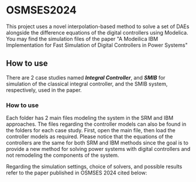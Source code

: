 # OSMSES2024

This project uses a novel interpolation-based method to solve a set of DAEs alongside the difference equations of the digital controllers using Modelica. You may find the simulation files of the paper "A Modeilica IBM Implementation for Fast Simulation of Digital Controllers in Power Systems"

## How to use
There are 2 case studies named __*Integral Controller*__, and __*SMIB*__ for simulation of the classical integral controller, and the SMIB system, respectively, used in the paper.

### How to use

Each folder has 2 main files modeling the system in the SRM and IBM approaches. The files regarding the controller models can also be found in the folders for each case study. First, open the main file, then load the controller models as required. Please notice that the equations of the controllers are the same for both SRM and IBM methods since the goal is to provide a new method for solving power systems with digital controllers and not remodeling the components of the system.

Regarding the simulation settings, choice of solvers, and possible results refer to the paper published in OSMSES 2024 cited below:

